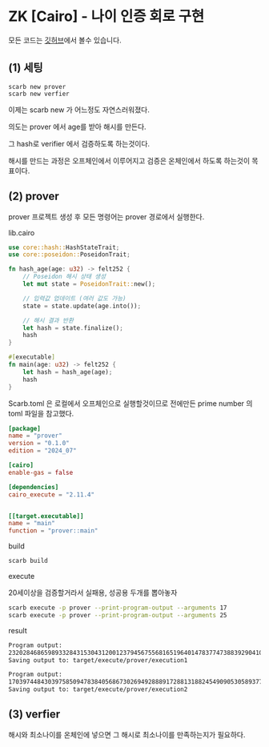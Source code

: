 # ZK [Cairo] - 나이 인증 회로 구현

모든 코드는 [깃허브](https://github.com/TeTedo/blog-code/tree/main/zk-cairo-age-verify)에서 볼수 있습니다.

## (1) 세팅

```
scarb new prover
scarb new verfier
```

이제는 scarb new 가 어느정도 자연스러워졌다.

의도는 prover 에서 age를 받아 해시를 만든다.

그 hash로 verifier 에서 검증하도록 하는것이다.

해시를 만드는 과정은 오프체인에서 이루어지고 검증은 온체인에서 하도록 하는것이 목표이다.

## (2) prover

prover 프로젝트 생성 후 모든 명령어는 prover 경로에서 실행한다.

lib.cairo

```rust
use core::hash::HashStateTrait;
use core::poseidon::PoseidonTrait;

fn hash_age(age: u32) -> felt252 {
    // Poseidon 해시 상태 생성
    let mut state = PoseidonTrait::new();

    // 입력값 업데이트 (여러 값도 가능)
    state = state.update(age.into());

    // 해시 결과 반환
    let hash = state.finalize();
    hash
}

#[executable]
fn main(age: u32) -> felt252 {
    let hash = hash_age(age);
    hash
}
```

Scarb.toml 은 로컬에서 오프체인으로 실행할것이므로 전에만든 prime number 의 toml 파일을 참고했다.

```toml
[package]
name = "prover"
version = "0.1.0"
edition = "2024_07"

[cairo]
enable-gas = false

[dependencies]
cairo_execute = "2.11.4"


[[target.executable]]
name = "main"
function = "prover::main"
```

build

```bash
scarb build
```

execute

20세이상을 검증할거라서 실패용, 성공용 두개를 뽑아놓자

```bash
scarb execute -p prover --print-program-output --arguments 17
scarb execute -p prover --print-program-output --arguments 25
```

result

```bash
Program output:
232028468659893328431530431200123794567556816519640147837747388392904102871
Saving output to: target/execute/prover/execution1

Program output:
1703974484303975850947838405686730269492888917288131882454909053058937709240
Saving output to: target/execute/prover/execution2
```

## (3) verfier

해시와 최소나이를 온체인에 넣으면 그 해시로 최소나이를 만족하는지가 필요하다.
